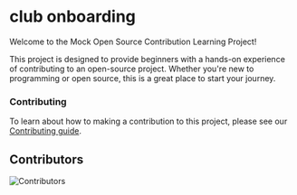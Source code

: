 # club onboarding

Welcome to the Mock Open Source Contribution Learning Project!

This project is designed to provide beginners with a hands-on experience of contributing to an open-source project. Whether you're new to programming or open source, this is a great place to start your journey.


### Contributing

To learn about how to making a contribution to this project, please see our [Contributing guide](https://github.com/SST-OSS/club-onboarding/blob/main/CONTRIBUTING.md).
## Contributors

![Contributors](https://contrib.rocks/image?repo=KUCHBHI/club-onboarding)
